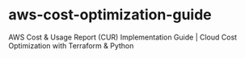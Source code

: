 # aws-cost-optimization-guide
AWS Cost &amp; Usage Report (CUR) Implementation Guide | Cloud Cost Optimization with Terraform &amp; Python
